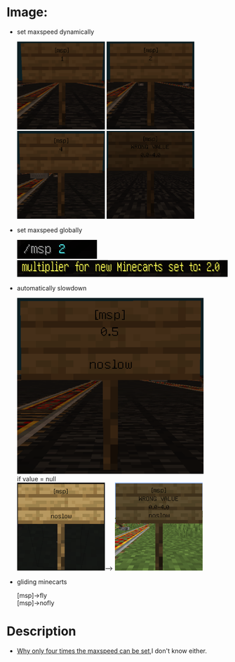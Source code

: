 # Image:

* set maxspeed dynamically

  <img alt="image" height="200" src="../image/1.png" width="200"/>
  <img alt="image" height="200" src="../image/2.png" width="200"/><br>
  <img alt="image" height="200" src="../image/4.png" width="200"/>
  <img alt="image" height="200" src="../image/limit.png" width="200"/><br>

* set maxspeed globally

  <img alt="image" height="43" src="../image/cmd1.png" width="182"/><br>
  <img alt="image" height="38" src="../image/cmd2.png" width="757"/><br>

* automatically slowdown

  <img alt="image" height="400" src="../image/0.5.png" width="425"/><br>
  if value = null <br>
  <img alt="image" height="200" src="../image/noslow1.png" width="200"/>—>
  <img alt="image" height="200" src="../image/noslow2.png" width="200"/><br>

* gliding minecarts

  [msp]->fly<br>
  [msp]->nofly

# Description

* [Why only four times the maxspeed can be set](https://www.spigotmc.org/threads/increasing-max-speed-of-minecarts.654689),I don't know either.